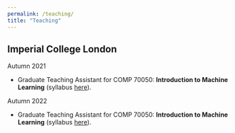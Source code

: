 ```yaml
---
permalink: /teaching/
title: "Teaching"
---
```


## Imperial College London
Autumn 2021
- Graduate Teaching Assistant for COMP 70050: **Introduction to Machine Learning** (syllabus [here](https://intro2ml.pages.doc.ic.ac.uk/autumn2021/)).

Autumn 2022
- Graduate Teaching Assistant for COMP 70050: **Introduction to Machine Learning** (syllabus [here](https://intro2ml.pages.doc.ic.ac.uk/autumn2022/)). 

